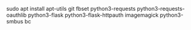 sudo apt install apt-utils git fbset python3-requests python3-requests-oauthlib python3-flask python3-flask-httpauth imagemagick python3-smbus bc

